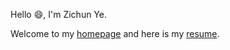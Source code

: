 Hello 😄, I'm Zichun Ye.

Welcome to my [homepage](https://github.com/AlchemistYe/AlchemistYe/blob/main/Resume_en.pdf) and here is my [resume](https://github.com/AlchemistYe/AlchemistYe/blob/main/Resume_en.pdf).

